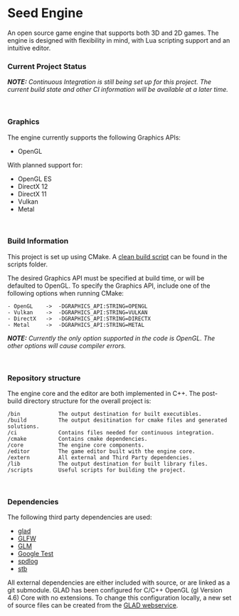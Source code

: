 Seed Engine
===========
An open source game engine that supports both 3D and 2D games. The engine is designed with flexibility in mind, with Lua scripting support and an intuitive editor.
### Current Project Status ###

***NOTE:*** *Continuous Integration is still being set up for this project. The current build state and other CI information will be available at a later time.*
<!---
[![Linux Build Status](https://travis-ci.org/)]()
[![Windows Build Status](https://ci.appveyor.com/api/projects/status/)]()
[![Coverage Status](https://coveralls.io/repos/github/)]()
[![Join the chat at https://gitter.im/]()]()
[![Average time to resolve an issue](http://isitmaintained.com/badge/resolution/)](http://isitmaintained.com/project/ "Average time to resolve an issue")
[![Codacy Badge](https://api.codacy.com/project/badge/Grade/)](https://www.codacy.com/app/)
[![Total alerts](https://img.shields.io/lgtm/alerts/)](https://lgtm.com/projects/)
-->
<!---
<br>
Donations via Patreon:
<br>[![Patreon](https://cloud.githubusercontent.com/assets/8225057/5990484/70413560-a9ab-11e4-8942-1a63607c0b00.png)]()
-->

<br>

### Graphics ###

The engine currently supports the following Graphics APIs:

- OpenGL

With planned support for:
- OpenGL ES
- DirectX 12
- DirectX 11
- Vulkan
- Metal

<br>

### Build Information ###
This project is set up using CMake. A <a href="https://github.com/ConficturaStudios/seed-engine/blob/master/scripts/clean_rebuild.bat">clean build script</a> can be found in the scripts folder.

The desired Graphics API must be specified at build time, or will be defaulted to OpenGL. To specify the Graphics API, include one of the following options when running CMake:

    - OpenGL    ->  -DGRAPHICS_API:STRING=OPENGL
    - Vulkan    ->  -DGRAPHICS_API:STRING=VULKAN
    - DirectX   ->  -DGRAPHICS_API:STRING=DIRECTX
    - Metal     ->  -DGRAPHICS_API:STRING=METAL

***NOTE:*** *Currently the only option supported in the code is OpenGL. The other options will cause compiler errors.*

<br>

### Repository structure ###
The engine core and the editor are both implemented in C++. The post-build directory structure for the overall project is:

    /bin            The output destination for built executibles.
    /build          The output desitination for cmake files and generated solutions.
    /ci             Contains files needed for continuous integration.
    /cmake          Contains cmake dependencies.
    /core           The engine core components.
    /editor         The game editor built with the engine core.
    /extern         All external and Third Party dependencies.
    /lib            The output destination for built library files.
    /scripts        Useful scripts for building the project.

<br>

### Dependencies ###

The following third party dependencies are used:

- <a href="https://github.com/Dav1dde/glad">glad</a>
- <a href="https://github.com/glfw/glfw">GLFW</a>
- <a href="https://github.com/g-truc/glm">GLM</a>
- <a href="https://github.com/google/googletest">Google Test</a>
- <a href="https://github.com/gabime/spdlog">spdlog</a>
- <a href="https://github.com/nothings/stb">stb</a>

All external dependencies are either included with source, or are linked as a git submodule. GLAD has been configured for C/C++ OpenGL (gl Version 4.6) Core with no extensions. To change this configuration locally, a new set of source files can be created from the <a href="https://glad.dav1d.de/">GLAD webservice</a>.
